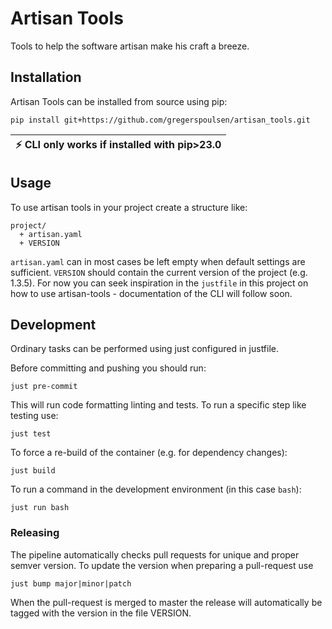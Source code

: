 # Artisan Tools
Tools to help the software artisan make his craft a breeze.

## Installation

Artisan Tools can be installed from source using pip:
```shell
pip install git+https://github.com/gregerspoulsen/artisan_tools.git
```

| :zap:        CLI only works if installed with pip>23.0   |
|----------------------------------------------------------|


## Usage

To use artisan tools in your project create a structure like:
```
project/
  + artisan.yaml
  + VERSION
```
`artisan.yaml` can in most cases be left empty when default settings are
sufficient. `VERSION` should contain the current version of the project
(e.g. 1.3.5). For now you can seek inspiration in the `justfile` in this project
on how to use artisan-tools - documentation of the CLI will follow soon.


## Development
Ordinary tasks can be performed using just configured in justfile.

Before committing and pushing you should run:

```shell
just pre-commit
```
This will run code formatting linting and tests. To run a specific step like
testing use:
```shell
just test
```

To force a re-build of the container (e.g. for dependency changes):
```shell
just build
```

To run a command in the development environment (in this case `bash`):
```shell
just run bash
```

### Releasing

The pipeline automatically checks pull requests for unique and proper semver
version. To update the version when preparing a pull-request use
```shell
just bump major|minor|patch
```
When the pull-request is merged to master the release will automatically be
tagged with the version in the file VERSION.
